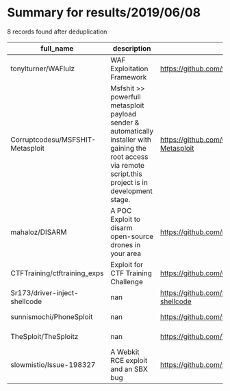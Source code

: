 
# Summary for results/2019/06/08
    
8 records found after deduplication

| full_name | description | html_url | matched_list | matched_count | pushed_at | size | stargazers_count | language | forks_count | vul_ids |
|----------------------------------|----------------------------------------------------------------------------------------------------------------------------------------------------------------|-----------------------------------------------------|-----------------------------------------------------------------------------|-----------------|---------------------------|--------|--------------------|------------|---------------|-----------|
| tonylturner/WAFlulz | WAF Exploitation Framework | https://github.com/tonylturner/WAFlulz | ['exploit'] | 1 | 2019-06-08 12:22:14+00:00 | 18 | 13 | Python | 10 | [] |
| Corruptcodesu/MSFSHIT-Metasploit | Msfshit >> powerfull metasploit payload sender & automatically installer with gaining the root access via remote script.this project is in development stage. | https://github.com/Corruptcodesu/MSFSHIT-Metasploit | ['metasploit module OR metasploit payload', 'metasploit module OR payload'] | 2 | 2019-06-08 18:29:35+00:00 | 3 | 1 | Shell | 0 | [] |
| mahaloz/DISARM | A POC Exploit to disarm open-source drones in your area | https://github.com/mahaloz/DISARM | ['exploit'] | 1 | 2019-06-08 06:19:17+00:00 | 489 | 4 | C | 0 | [] |
| CTFTraining/ctftraining_exps | Exploit for CTF Training Challenge | https://github.com/CTFTraining/ctftraining_exps | ['exploit'] | 1 | 2019-06-08 09:57:15+00:00 | 11 | 5 | Python | 0 | [] |
| Sr173/driver-inject-shellcode | nan | https://github.com/Sr173/driver-inject-shellcode | ['shellcode'] | 1 | 2019-06-08 07:13:01+00:00 | 14 | 1 | C++ | 0 | [] |
| sunnismochi/PhoneSploit | nan | https://github.com/sunnismochi/PhoneSploit | ['sploit'] | 1 | 2019-06-08 09:49:58+00:00 | 9820 | 0 | Python | 0 | [] |
| TheSploit/TheSploitz | nan | https://github.com/TheSploit/TheSploitz | ['sploit'] | 1 | 2019-06-08 15:54:18+00:00 | 4 | 1 | HTML | 0 | [] |
| slowmistio/Issue-198327 | A Webkit RCE exploit and an SBX bug | https://github.com/slowmistio/Issue-198327 | ['exploit', 'rce'] | 2 | 2019-06-08 22:47:09+00:00 | 134 | 22 | HTML | 14 | [] |
